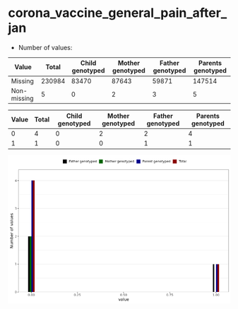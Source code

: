 # corona_vaccine_general_pain_after_jan
- Number of values:

| Value | Total | Child genotyped | Mother genotyped | Father genotyped | Parents genotyped |
| ----- | ----- | --------------- | ---------------- | ---------------- |---------------- |
| Missing | 230984 | 83470 | 87643 | 59871 | 147514 |
| Non-missing | 5 | 0 | 2 | 3 | 5 |

| Value | Total | Child genotyped | Mother genotyped | Father genotyped | Parents genotyped |
| ----- | ----- | --------------- | ---------------- | ---------------- |---------------- |
| 0 | 4 | 0 | 2 | 2 | 4 |
| 1 | 1 | 0 | 0 | 1 | 1 |



![](corona_vaccine_general_pain_after_jan_n.png)



